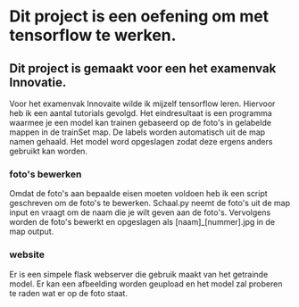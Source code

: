 # Dit project is een oefening om met tensorflow te werken.
## Dit project is gemaakt voor een het examenvak Innovatie.

Voor het examenvak Innovaite wilde ik mijzelf tensorflow leren. Hiervoor heb ik een aantal tutorials gevolgd.
Het eindresultaat is een programma waarmee je een model kan trainen gebaseerd op de foto's in gelabelde mappen in de trainSet map.
De labels worden automatisch uit de map namen gehaald.
Het model word opgeslagen zodat deze ergens anders gebruikt kan worden.

### foto's bewerken

Omdat de foto's aan bepaalde eisen moeten voldoen heb ik een script geschreven om de foto's te bewerken.
Schaal.py neemt de foto's uit de map input en vraagt om de naam die je wilt geven aan de foto's. Vervolgens worden de foto's bewerkt en opgeslagen als [naam]_[nummer].jpg in de map output.

### website

Er is een simpele flask webserver die gebruik maakt van het getrainde model. Er kan een afbeelding worden geupload en het model zal proberen te raden wat er op de foto staat.